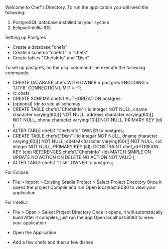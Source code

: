 Welcome to Chef's Directory. To run the application you will need the following:
1. PostgreSQL database installed on your system
2. Eclipse/IntelliJ IDE

Setting up Postgres
- Create a database "chefs"
- Create a schema "chefs1" in "chefs"
- Create tables "ChefsInfo" and "Dish"

To set up postgres, on the psql command line execute the following commands:
- CREATE DATABASE chefs WITH OWNER = postgres ENCODING = 'UTF8' CONNECTION LIMIT = -1;
- \c chefs
- CREATE SCHEMA chefs1  AUTHORIZATION postgres;
- [optional] \dn to see all schemas
- CREATE TABLE chefs1."ChefsInfo"
(
    id integer NOT NULL,
    cname character varying(60)[] NOT NULL,
    address character varying(60)[] NOT NULL,
    phone character varying(10)[] NOT NULL,
    PRIMARY KEY (id)
);
- ALTER TABLE chefs1."ChefsInfo"
    OWNER to postgres;
- CREATE TABLE chefs1."Dish"
(
    id integer NOT NULL,
    dname character varying(60)[] NOT NULL,
    ddetail character varying(60)[] NOT NULL,
    cid integer NOT NULL,
    PRIMARY KEY (id),
    CONSTRAINT chef_id FOREIGN KEY (cid)
        REFERENCES chefs1."ChefsInfo" (id) MATCH SIMPLE
        ON UPDATE NO ACTION
        ON DELETE NO ACTION
        NOT VALID
);
- ALTER TABLE chefs1."Dish"
    OWNER to postgres;

For Eclipse:
- File > Import > Existing Gradle Project > Select Project  Directory
Once it opens the project
Compile and run
Open localhost:8080 to view your application

For IntelliJ:
- File > Open > Select Project Directory
Once it opens, it will automatically build
After it compiles, just run the app
Open localhost:8080 to view your application

- Open the Application
- Add a few chefs and then a few dishes

